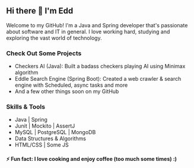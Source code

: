 ## Hi there 👋 I'm Edd
Welcome to my GitHub! I'm a Java and Spring developer that's passionate about software and IT in general.
I love working hard, studying and exploring the vast world of technology.

### Check Out Some Projects
* Checkers AI (Java): Built a badass checkers playing AI using Minimax algorithm
* Eddle Search Engine (Spring Boot): Created a web crawler & search engine with Scheduled, async tasks and more
* And a few other things soon on my GitHub

### Skills & Tools
- Java | Spring
- Junit | Mockito | AssertJ
- MySQL | PostgreSQL | MongoDB
- Data Structures & Algorithms
- HTML/CSS | Some JS

#### ⚡ Fun fact: I love cooking and enjoy coffee (too much some times) :)
